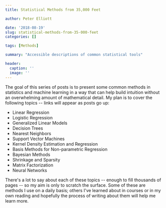 ```yaml
---
title: Statistical Methods from 35,000 Feet

author: Peter Elliott

date: '2018-08-19'
slug: statistical-methods-from-35-000-feet
categories: []

tags: [Methods]

summary: "Accessible descriptions of common statistical tools"

header:
  caption: ''
  image: ''
---
```


The goal of this series of posts is to present some common methods in statistics and machine learning in a way that can help build intuition without an overwhelming amount of mathematical detail. My plan is to cover the following topics -- links will appear as posts go up:

* Linear Regression
* Logistic Regression
* Generalized Linear Models
* Decision Trees
* Nearest Neighbors
* Support Vector Machines
* Kernel Density Estimation and Regression
* Basis Methods for Non-parametric Regression
* Bayesian Methods
* Shrinkage and Sparsity
* Matrix Factorization
* Neural Networks

There's a lot to say about each of these topics -- enough to fill thousands of pages -- so my aim is only to scratch the surface. Some of these are methods I use on a daily basis; others I've learned about in courses or in my own reading and hopefully the process of writing about them will help me learn more.